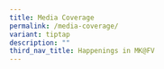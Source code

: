 ```yaml
---
title: Media Coverage
permalink: /media-coverage/
variant: tiptap
description: ""
third_nav_title: Happenings in MK@FV
---
```

